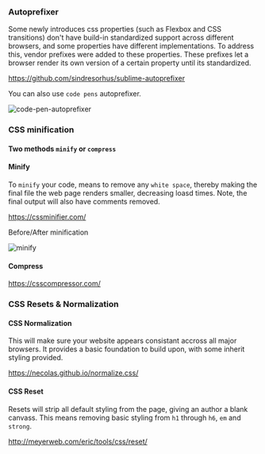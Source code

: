 ### Autoprefixer

Some newly introduces css properties (such as Flexbox and CSS transitions) don't have build-in standardized support across different browsers, and some properties have different implementations. To address this, vendor prefixes were added to these properties.  These prefixes let a browser render its own version of a certain property until its standardized. 

https://github.com/sindresorhus/sublime-autoprefixer

You can also use `code pens` autoprefixer.

![code-pen-autoprefixer](http://imgur.com/kR81dZ5.png)

### CSS minification

#### Two methods `minify` or `compress`

#### Minify

To `minify` your code, means to remove any `white space`, thereby making the final file the web page renders smaller, decreasing loasd times. Note, the final output will also have comments removed.

https://cssminifier.com/

Before/After minification

![minify](http://imgur.com/ZIMQwJU.png)

#### Compress

https://csscompressor.com/

### CSS Resets & Normalization

#### CSS Normalization

This will make sure your website appears consistant accross all major browsers. It provides a basic foundation to build upon, with some inherit styling provided.

https://necolas.github.io/normalize.css/


#### CSS Reset

Resets will strip all default styling from the page, giving an author a blank canvass. This means removing basic styling from `h1` through `h6`, `em` and `strong`. 

http://meyerweb.com/eric/tools/css/reset/
